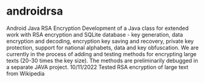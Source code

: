 # androidrsa
Android Java RSA Encryption 
Development of a Java class for extended work with RSA encryption and SQLite database - key generation, data encryption and decoding, encryption key saving and recovery, private key protection, support for national alphabets, data and key obfuscation. We are currently in the process of adding and testing methods for encrypting large texts (20-30 times the key size). The methods are preliminarily debugged in a separate JAVA project.
10/11/2022 Tested RSA encryption of large text from Wikipedia
